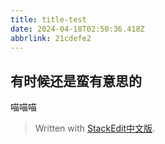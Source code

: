 ```yaml
---
title: title-test
date: 2024-04-18T02:50:36.418Z
abbrlink: 21cdefe2
---
```




## 有时候还是蛮有意思的

喵喵喵
> Written with [StackEdit中文版](https://stackedit.cn/).
<!--stackedit_data:
eyJoaXN0b3J5IjpbLTE2NDAwODg2NzIsLTIwMTU3ODM0ODBdfQ
==
-->